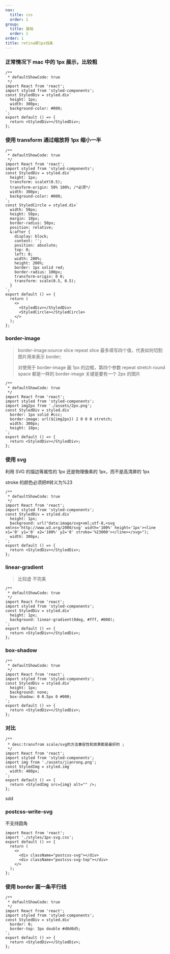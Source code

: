 ```yaml
---
nav:
  title: css
  order: 1
group:
  title: 基础
  order: 1
order: 1
title: retina屏1px线条
---
```


### 正常情况下 mac 中的 1px 展示，比较粗

```tsx
/**
 * defaultShowCode: true
 */
import React from 'react';
import styled from 'styled-components';
const StyledDiv = styled.div`
  height: 1px;
  width: 300px;
  background-color: #000;
`;
export default () => {
  return <StyledDiv></StyledDiv>;
};
```

### 使用 transform 通过缩放将 1px 缩小一半

```tsx
/**
 * defaultShowCode: true
 */
import React from 'react';
import styled from 'styled-components';
const StyledDiv = styled.div`
  height: 1px;
  transform: scaleY(0.5);
  transform-origin: 50% 100%; /*必须*/
  width: 300px;
  background-color: #000;
`;
const StyledCircle = styled.div`
  width: 50px;
  height: 50px;
  margin: 10px;
  border-radius: 50px;
  position: relative;
  &:after {
    display: block;
    content: '';
    position: absolute;
    top: 0;
    left: 0;
    width: 200%;
    height: 200%;
    border: 1px solid red;
    border-radius: 100px;
    transform-origin: 0 0;
    transform: scale(0.5, 0.5);
  }
`;
export default () => {
  return (
    <>
      <StyledDiv></StyledDiv>
      <StyledCircle></StyledCircle>
    </>
  );
};
```

### border-image

> border-image:source slice repeat
> slice 最多填写四个值，代表如何切割图片用来表示 border;
>
> 对使用于 border-image 画 1px 的边框，第四个参数 repeat stretch round space 都是一样的
> border-image 关键是要有一个 2px 的图片

```tsx
/**
 * defaultShowCode: true
 */
import React from 'react';
import styled from 'styled-components';
import img2px from './assets/2px.png';
const StyledDiv = styled.div`
  border: 1px solid #ccc;
  border-image: url(${img2px}) 2 0 0 0 stretch;
  width: 300px;
  height: 10px;
`;
export default () => {
  return <StyledDiv></StyledDiv>;
};
```

### 使用 svg

利用 SVG 的描边等属性的 1px 还是物理像素的 1px，而不是高清屏的 1px

stroke 的颜色必须把#转义为%23

```tsx
/**
 * defaultShowCode: true
 */
import React from 'react';
import styled from 'styled-components';
const StyledDiv = styled.div`
  height: 1px;
  background: url("data:image/svg+xml;utf-8,<svg xmlns='http://www.w3.org/2000/svg' width='100%' height='1px'><line x1='0' y1='0' x2='100%' y2='0' stroke='%23000'></line></svg>");
  width: 300px;
`;
export default () => {
  return <StyledDiv></StyledDiv>;
};
```

### linear-gradient

> 比较虚 不完美

```tsx
/**
 * defaultShowCode: true
 */
import React from 'react';
import styled from 'styled-components';
const StyledDiv = styled.div`
  height: 1px;
  background: linear-gradient(0deg, #fff, #000);
`;
export default () => {
  return <StyledDiv></StyledDiv>;
};
```

### box-shadow

```tsx
/**
 * defaultShowCode: true
 */
import React from 'react';
import styled from 'styled-components';
const StyledDiv = styled.div`
  height: 1px;
  background: none;
  box-shadow: 0 0.5px 0 #000;
`;
export default () => {
  return <StyledDiv></StyledDiv>;
};
```

### 对比

```tsx
/**
 * desc:transfrom scale/svg的方法兼容性和效果都是最好的 ;
 */
import React from 'react';
import styled from 'styled-components';
import img from './assets/jianrong.png';
const StyledImg = styled.img`
  width: 400px;
`;
export default () => {
  return <StyledImg src={img} alt="" />;
};
```

sdd

### postcss-write-svg

<Alert type="warning">不支持圆角</Alert>

```tsx
import React from 'react';
import './styles/1px-svg.css';
export default () => {
  return (
    <>
      <div className="postcss-svg"></div>
      <div className="postcss-svg-top"></div>
    </>
  );
};
```

### 使用 border 画一条平行线

```tsx
/**
 * defaultShowCode: true
 */
import React from 'react';
import styled from 'styled-components';
const StyledDiv = styled.div`
  border: 0;
  border-top: 3px double #d0d0d5;
`;
export default () => {
  return <StyledDiv></StyledDiv>;
};
```
